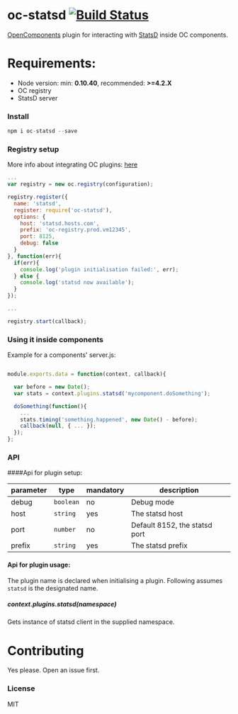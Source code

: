 oc-statsd [![Build Status](https://secure.travis-ci.org/opentable/oc-statsd.png?branch=master)](http://travis-ci.org/opentable/oc-statsd)
==========

[OpenComponents](https://github.com/opentable/oc) plugin for interacting with [StatsD](https://github.com/etsy/statsd) inside OC components.

# Requirements:

* Node version: min: **0.10.40**, recommended: **>=4.2.X**
* OC registry
* StatsD server

### Install

```js
npm i oc-statsd --save
```

### Registry setup

More info about integrating OC plugins: [here](https://github.com/opentable/oc/blob/master/docs/registry.md#plugins)

```js
...
var registry = new oc.registry(configuration);

registry.register({
  name: 'statsd',
  register: require('oc-statsd'),
  options: {
    host: 'statsd.hosts.com',
    prefix: 'oc-registry.prod.vm12345',
    port: 8125,
    debug: false
  }
}, function(err){
  if(err){
    console.log('plugin initialisation failed:', err);
  } else {
    console.log('statsd now available');
  }
});

...

registry.start(callback);
```

### Using it inside components

Example for a components' server.js:

```js

module.exports.data = function(context, callback){

  var before = new Date();
  var stats = context.plugins.statsd('mycomponent.doSomething');

  doSomething(function(){
    ...
    stats.timing('something.happened', new Date() - before);
    callback(null, { ... });
  });
};
```

### API

####Api for plugin setup:

|parameter|type|mandatory|description|
|---------|----|---------|-----------|
|debug|`boolean`|no|Debug mode|
|host|`string`|yes|The statsd host|
|port|`number`|no|Default 8152, the statsd port|
|prefix|`string`|yes|The statsd prefix|

#### Api for plugin usage:

The plugin name is declared when initialising a plugin. Following assumes `statsd` is the designated name.

##### context.plugins.statsd(namespace)

Gets instance of statsd client in the supplied namespace.

# Contributing

Yes please. Open an issue first.

### License

MIT
